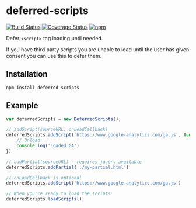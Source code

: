 # deferred-scripts

[![Build Status](https://travis-ci.org/nickromano/deferred-scripts.svg?branch=master)](https://travis-ci.org/nickromano/deferred-scripts)
[![Coverage Status](https://coveralls.io/repos/github/nickromano/deferred-scripts/badge.svg?branch=master)](https://coveralls.io/github/nickromano/deferred-scripts?branch=master)
[![npm](https://img.shields.io/npm/v/deferred-scripts.svg)](https://www.npmjs.com/package/deferred-scripts)

Defer `<script>` tag loading until needed.

If you have third party scripts you are unable to load until the user has given consent you can use this to defer them.

## Installation

```
npm install deferred-scripts
```

## Example

```javascript
var deferredScripts = new DeferredScripts();

// addScript(sourceURL, onLoadCallback)
deferredScripts.addScript('https://www.google-analytics.com/ga.js', function() {
	// Onload
	console.log('Loaded GA')
})

// addPartial(sourceURL) - requires jquery available
deferredScripts.addPartial('./my-partial.html')

// onLoadCallback is optional
deferredScripts.addScript('https://www.google-analytics.com/ga.js')

// When you're ready to load the scripts
deferredScripts.loadScripts();
```

